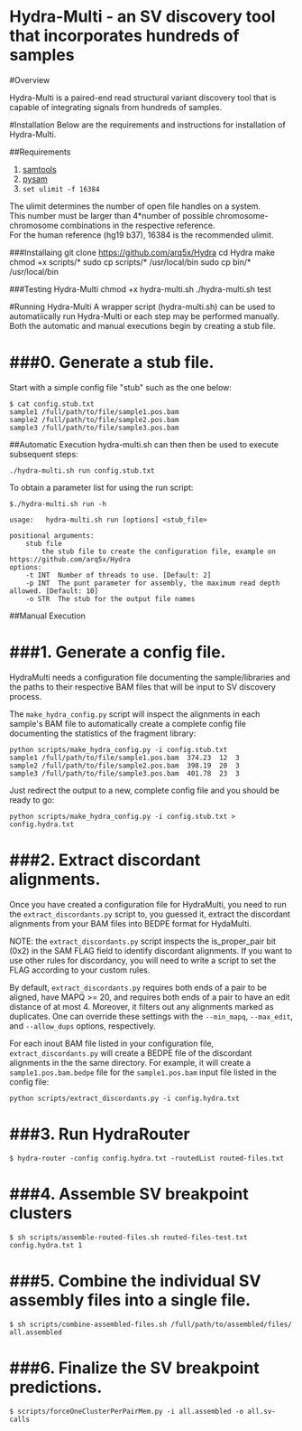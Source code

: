 Hydra-Multi - an SV discovery tool that incorporates hundreds of samples
=======================================================================

#Overview

Hydra-Multi is a paired-end read structural variant discovery tool that is capable of integrating signals from hundreds of samples.

#Installation
Below are the requirements and instructions for installation of Hydra-Multi. 

##Requirements
1. [samtools](http://samtools.sourceforge.net/)
2. [pysam](https://code.google.com/p/pysam/)
3. `set ulimit -f 16384`

The ulimit determines the number of open file handles on a system.  
This number must be larger than 4*number of possible chromosome-chromosome combinations in the respective reference.  
For the human reference (hg19 b37), 16384 is the recommended ulimit.

###Installaing
	git clone https://github.com/arq5x/Hydra
	cd Hydra
	make 
	chmod +x scripts/*
	sudo cp scripts/* /usr/local/bin
	sudo cp bin/* /usr/local/bin

###Testing Hydra-Multi
	chmod +x hydra-multi.sh
	./hydra-multi.sh test
	
#Running Hydra-Multi
A wrapper script (hydra-multi.sh) can be used to automatiically run Hydra-Multi or each step may be performed manually. Both the automatic and manual executions begin by creating a stub file. 

###0. Generate a stub file.
==========================
Start with a simple config file "stub" such as the one below:

    $ cat config.stub.txt
    sample1	/full/path/to/file/sample1.pos.bam
    sample2	/full/path/to/file/sample2.pos.bam
    sample3	/full/path/to/file/sample3.pos.bam

##Automatic Execution
hydra-multi.sh can then then be used to execute subsequent steps:

	./hydra-multi.sh run config.stub.txt

To obtain a parameter list for using the run script:

	$./hydra-multi.sh run -h
	
	usage:   hydra-multi.sh run [options] <stub_file>
	
	positional arguments:
		stub file
			the stub file to create the configuration file, example on https://github.com/arq5x/Hydra
	options:
		-t INT	Number of threads to use. [Default: 2]
		-p INT	The punt parameter for assembly, the maximum read depth allowed. [Default: 10]
		-o STR	The stub for the output file names

	
##Manual Execution 

###1. Generate a config file.
==========================

HydraMulti needs a configuration file documenting the sample/libraries and the
paths to their respective BAM files that will be input to SV discovery process.

The `make_hydra_config.py` script will inspect the alignments in each sample's
BAM file to automatically create a complete config file documenting the
statistics of the fragment library:

    python scripts/make_hydra_config.py -i config.stub.txt
    sample1	/full/path/to/file/sample1.pos.bam	374.23	12	3
    sample2	/full/path/to/file/sample2.pos.bam	398.19	20	3
    sample3	/full/path/to/file/sample3.pos.bam	401.78	23	3
	
Just redirect the output to a new, complete config file and you should be
ready to go:

    python scripts/make_hydra_config.py -i config.stub.txt > config.hydra.txt


###2. Extract discordant alignments.
=================================
Once you have created a configuration file for HydraMulti, you need to run the
`extract_discordants.py` script to, you guessed it, extract the discordant 
alignments from your BAM files into BEDPE format for HydaMulti.

NOTE: the `extract_discordants.py` script inspects the is_proper_pair bit (0x2)
in the SAM FLAG field to identify discordant alignments.  If you want to use 
other rules for discordancy, you will need to write a script to set the FLAG
according to your custom rules.

By default, `extract_discordants.py` requires both ends of a pair to be aligned,
have MAPQ >= 20, and requires both ends of a pair to have an edit distance of at
most 4.  Moreover, it filters out any alignments marked as duplicates.  One can
override these settings with the `--min_mapq`, `--max_edit`, and `--allow_dups`
options, respectively.

For each inout BAM file listed in your configuration file, 
`extract_discordants.py` will create a BEDPE file of the discordant alignments
in the the same directory.  For example, it will create a `sample1.pos.bam.bedpe` 
file for the `sample1.pos.bam` input file listed in the config file:

    python scripts/extract_discordants.py -i config.hydra.txt


###3. Run HydraRouter
=================================

    $ hydra-router -config config.hydra.txt -routedList routed-files.txt


###4. Assemble SV breakpoint clusters
==================================

    $ sh scripts/assemble-routed-files.sh routed-files-test.txt config.hydra.txt 1


###5. Combine the individual SV assembly files into a single file.
===============================================================

    $ sh scripts/combine-assembled-files.sh /full/path/to/assembled/files/ all.assembled


###6. Finalize the SV breakpoint predictions.
===============================================================

    $ scripts/forceOneClusterPerPairMem.py -i all.assembled -o all.sv-calls
